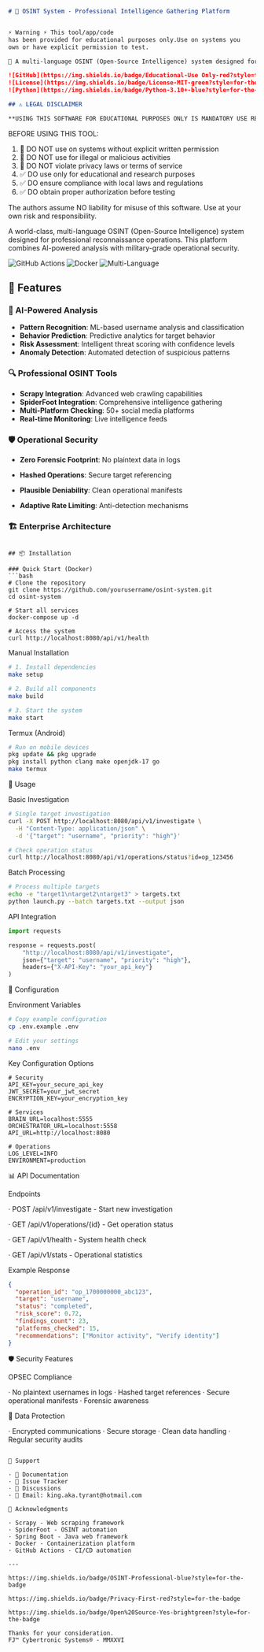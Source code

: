 
```markdown
# 🔎 OSINT System - Professional Intelligence Gathering Platform


⚡ Warning ⚡ This tool/app/code
has been provided for educational purposes only.Use on systems you
own or have explicit permission to test.

🎲 A multi-language OSINT (Open-Source Intelligence) system designed for **educational use** in security research and ethical hacking studies.

![GitHub](https://img.shields.io/badge/Educational-Use Only-red?style=for-the-badge)
![License](https://img.shields.io/badge/License-MIT-green?style=for-the-badge)
![Python](https://img.shields.io/badge/Python-3.10+-blue?style=for-the-badge&logo=python)

## ⚠️ LEGAL DISCLAIMER

**USING THIS SOFTWARE FOR EDUCATIONAL PURPOSES ONLY IS MANDATORY USE RESPONSIBLY.**

```
BEFORE USING THIS TOOL:

1. 🚫 DO NOT use on systems without explicit written permission
2. 🚫 DO NOT use for illegal or malicious activities
3. 🚫 DO NOT violate privacy laws or terms of service
4. ✅ DO use only for educational and research purposes
5. ✅ DO ensure compliance with local laws and regulations
6. ✅ DO obtain proper authorization before testing

The authors assume NO liability for misuse of this software.
Use at your own risk and responsibility.



A world-class, multi-language OSINT (Open-Source Intelligence) system designed for professional reconnaissance operations. This platform combines AI-powered analysis with military-grade operational security.

![GitHub Actions](https://img.shields.io/github/actions/workflow/status/FJ-cyberzilla/Osint-System/main.yaml?style=for-the-badge)
![Docker](https://img.shields.io/badge/Docker-Ready-blue?style=for-the-badge&logo=docker)
![Multi-Language](https://img.shields.io/badge/Multi--Language-Python%20%7C%20Go%20%7C%20Java%20%7C%20C++-brightgreen?style=for-the-badge)

## 🚀 Features

### 🤖 AI-Powered Analysis
- **Pattern Recognition**: ML-based username analysis and classification
- **Behavior Prediction**: Predictive analytics for target behavior
- **Risk Assessment**: Intelligent threat scoring with confidence levels
- **Anomaly Detection**: Automated detection of suspicious patterns

### 🔍 Professional OSINT Tools
- **Scrapy Integration**: Advanced web crawling capabilities
- **SpiderFoot Integration**: Comprehensive intelligence gathering
- **Multi-Platform Checking**: 50+ social media platforms
- **Real-time Monitoring**: Live intelligence feeds

### 🛡️ Operational Security
- **Zero Forensic Footprint**: No plaintext data in logs
  
- **Hashed Operations**: Secure target referencing
  
- **Plausible Deniability**: Clean operational manifests
  
- **Adaptive Rate Limiting**: Anti-detection mechanisms

### 🏗️ Enterprise Architecture

```

## 📦 Installation

### Quick Start (Docker)
```bash
# Clone the repository
git clone https://github.com/yourusername/osint-system.git
cd osint-system

# Start all services
docker-compose up -d

# Access the system
curl http://localhost:8080/api/v1/health
```

Manual Installation

```bash
# 1. Install dependencies
make setup

# 2. Build all components
make build

# 3. Start the system
make start
```

Termux (Android)

```bash
# Run on mobile devices
pkg update && pkg upgrade
pkg install python clang make openjdk-17 go
make termux
```

🎯 Usage

Basic Investigation

```bash
# Single target investigation
curl -X POST http://localhost:8080/api/v1/investigate \
  -H "Content-Type: application/json" \
  -d '{"target": "username", "priority": "high"}'

# Check operation status
curl http://localhost:8080/api/v1/operations/status?id=op_123456
```

Batch Processing

```bash
# Process multiple targets
echo -e "target1\ntarget2\ntarget3" > targets.txt
python launch.py --batch targets.txt --output json
```

API Integration

```python
import requests

response = requests.post(
    "http://localhost:8080/api/v1/investigate",
    json={"target": "username", "priority": "high"},
    headers={"X-API-Key": "your_api_key"}
)
```

🔧 Configuration

Environment Variables

```bash
# Copy example configuration
cp .env.example .env

# Edit your settings
nano .env
```

Key Configuration Options

```env
# Security
API_KEY=your_secure_api_key
JWT_SECRET=your_jwt_secret
ENCRYPTION_KEY=your_encryption_key

# Services
BRAIN_URL=localhost:5555
ORCHESTRATOR_URL=localhost:5558
API_URL=http://localhost:8080

# Operations
LOG_LEVEL=INFO
ENVIRONMENT=production
```

📊 API Documentation

Endpoints

· POST /api/v1/investigate - Start new investigation

· GET /api/v1/operations/{id} - Get operation status

· GET /api/v1/health - System health check

· GET /api/v1/stats - Operational statistics

Example Response

```json
{
  "operation_id": "op_1700000000_abc123",
  "target": "username",
  "status": "completed",
  "risk_score": 0.72,
  "findings_count": 23,
  "platforms_checked": 15,
  "recommendations": ["Monitor activity", "Verify identity"]
}
```

🛡️ Security Features

OPSEC Compliance

· No plaintext usernames in logs
· Hashed target references
· Secure operational manifests
· Forensic awareness

🧯 Data Protection

· Encrypted communications
· Secure storage
· Clean data handling
· Regular security audits

```

🛅 Support

· 📖 Documentation
· 💽 Issue Tracker
· 💬 Discussions
· 📧 Email: king.aka.tyrant@hotmail.com

🙏 Acknowledgments

· Scrapy - Web scraping framework
· SpiderFoot - OSINT automation
· Spring Boot - Java web framework
· Docker - Containerization platform
· GitHub Actions - CI/CD automation

---

https://img.shields.io/badge/OSINT-Professional-blue?style=for-the-badge

https://img.shields.io/badge/Privacy-First-red?style=for-the-badge

https://img.shields.io/badge/Open%20Source-Yes-brightgreen?style=for-the-badge

Thanks for your consideration.
FJ™ Cybertronic Systems® - MMXXVI
```
